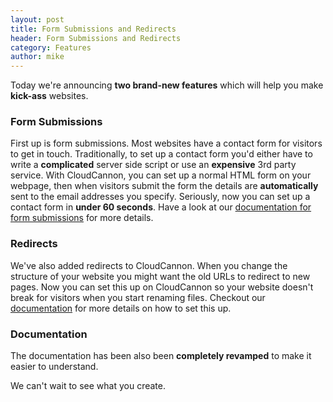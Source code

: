 ```yaml
---
layout: post
title: Form Submissions and Redirects
header: Form Submissions and Redirects
category: Features
author: mike
---
```


Today we're announcing __two brand-new features__ which will help you make __kick-ass__ websites.

### Form Submissions ###
First up is form submissions. Most websites have a contact form for visitors to get in touch. Traditionally, to set up a contact form you'd either have to write a __complicated__ server side script or use an __expensive__ 3rd party service. With CloudCannon, you can set up a normal HTML form on your webpage, then when visitors submit the form the details are __automatically__ sent to the email addresses you specify. Seriously, now you can set up a contact form in __under 60 seconds__. Have a look at our [documentation for form submissions](/docs/#form_submissions) for more details.

### Redirects ###
We've also added redirects to CloudCannon. When you change the structure of your website you might want the old URLs to redirect to new pages. Now you can set this up on CloudCannon so your website doesn't break for visitors when you start renaming files. Checkout our [documentation](/docs/#301_redirects) for more details on how to set this up.

### Documentation ###
The documentation has been also been __completely revamped__ to make it easier to understand.

We can't wait to see what you create.